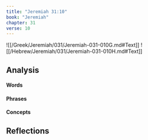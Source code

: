 ```yaml
---
title: "Jeremiah 31:10"
book: "Jeremiah"
chapter: 31
verse: 10
---
```

![[/Greek/Jeremiah/031/Jeremiah-031-010G.md#Text]]
![[/Hebrew/Jeremiah/031/Jeremiah-031-010H.md#Text]]

## Analysis

#### Words

#### Phrases

#### Concepts

## Reflections
